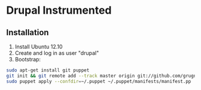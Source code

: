 Drupal Instrumented
===================

Installation
------------
1. Install Ubuntu 12.10
2. Create and log in as user "drupal"
3. Bootstrap:

```bash
sudo apt-get install git puppet
git init && git remote add --track master origin git://github.com/grugnog/di.git && git pull
sudo puppet apply --confdir=~/.puppet ~/.puppet/manifests/manifest.pp
```
